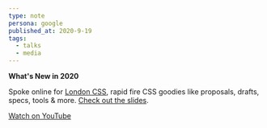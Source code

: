 ```yaml
---
type: note
persona: google
published_at: 2020-9-19
tags: 
  - talks
  - media
---
```


**What's New in 2020**  

Spoke online for [London CSS](https://www.londoncss.dev/), rapid fire CSS goodies like proposals, drafts, specs, tools & more. [Check out the slides](https://london-css-2020.netlify.app).

[Watch on YouTube](https://www.youtube.com/watch?v=ubAcMigXSYM&list=PLpT5nMxKrUl8dllxogUN0kMgeyK5vVHdH&index=10)